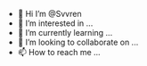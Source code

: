 - 👋 Hi I’m @Svvren
- 👀 I’m interested in ...
- 🌱 I’m currently learning ...
- 💞️ I’m looking to collaborate on ...
- 📫 How to reach me ...

<!---
Svvren/Svvren is a ✨ special ✨ repository because its `README.md` (this file) appears on your GitHub profile.
You can click the Preview link to take a look at your changes.
--->
